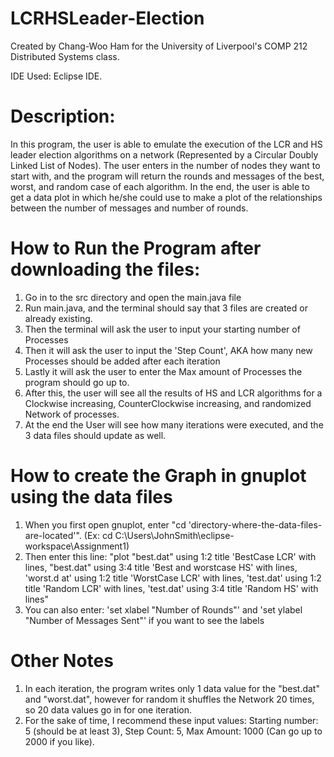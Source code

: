 # LCRHSLeader-Election
Created by Chang-Woo Ham for the University of Liverpool's COMP 212 Distributed Systems class.

IDE Used: Eclipse IDE.

# Description:
In this program, the user is able to emulate the execution of the LCR and HS leader election algorithms on a network (Represented by a Circular Doubly Linked List of Nodes). The user enters in the number of nodes they want to start with, and the program will return the rounds and messages of the best, worst, and random case of each algorithm. In the end, the user is able to get a data plot in which he/she could use to make a plot of the relationships between the number of messages and number of rounds.

# How to Run the Program after downloading the files:
1) Go in to the src directory and open the main.java file
2) Run main.java, and the terminal should say that 3 files are created or already existing.
3) Then the terminal will ask the user to input your starting number of Processes
4) Then it will ask the user to input the 'Step Count', AKA how many new Processes should be added after each iteration
5) Lastly it will ask the user to enter the Max amount of Processes the program should go up to.
6) After this, the user will see all the results of HS and LCR algorithms for a Clockwise increasing, CounterClockwise increasing, and randomized Network of processes.
7) At the end the User will see how many iterations were executed, and the 3 data files should update as well.

# How to create the Graph in gnuplot using the data files
1) When you first open gnuplot, enter "cd 'directory-where-the-data-files-are-located'". (Ex: cd C:\Users\JohnSmith\eclipse-workspace\Assignment1)
2) Then enter this line: "plot "best.dat" using 1:2 title 'BestCase LCR' with lines, "best.dat" using 3:4 title 'Best and worstcase HS' with lines, 'worst.d
at' using 1:2 title 'WorstCase LCR' with lines, 'test.dat' using 1:2 title 'Random LCR' with lines, 'test.dat' using 3:4 title 'Random HS' 
with lines"
3) You can also enter: 'set xlabel "Number of Rounds"' and 'set ylabel "Number of Messages Sent"' if you want to see the labels 

# Other Notes
1) In each iteration, the program writes only 1 data value for the "best.dat" and "worst.dat", however for random it shuffles the Network 20 times, so 20 data values go in for one iteration.
2) For the sake of time, I recommend these input values: Starting number: 5 (should be at least 3), Step Count: 5, Max Amount: 1000 (Can go up to 2000 if you like).
